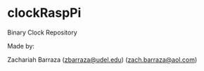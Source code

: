 # clockRaspPi

Binary Clock Repository

Made by:

Zachariah Barraza (zbarraza@udel.edu) (zach.barraza@aol.com)
